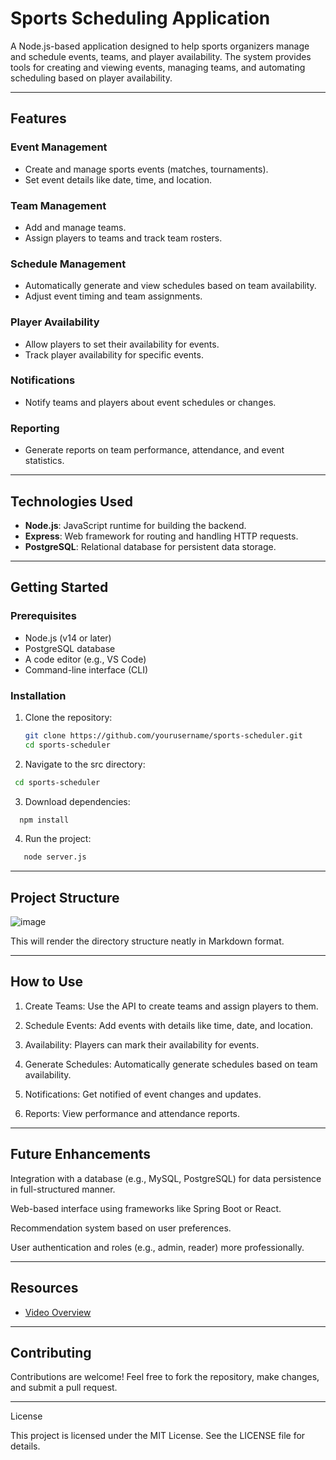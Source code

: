 # Sports Scheduling Application

A Node.js-based application designed to help sports organizers manage and schedule events, teams, and player availability. The system provides tools for creating and viewing events, managing teams, and automating scheduling based on player availability.

---

## Features

### Event Management
- Create and manage sports events (matches, tournaments).
- Set event details like date, time, and location.

### Team Management
- Add and manage teams.
- Assign players to teams and track team rosters.

### Schedule Management
- Automatically generate and view schedules based on team availability.
- Adjust event timing and team assignments.

### Player Availability
- Allow players to set their availability for events.
- Track player availability for specific events.

### Notifications
- Notify teams and players about event schedules or changes.

### Reporting
- Generate reports on team performance, attendance, and event statistics.

---

## Technologies Used

- **Node.js**: JavaScript runtime for building the backend.
- **Express**: Web framework for routing and handling HTTP requests.
- **PostgreSQL**: Relational database for persistent data storage. 

---

## Getting Started

### Prerequisites

- Node.js (v14 or later)
- PostgreSQL database
- A code editor (e.g., VS Code)
- Command-line interface (CLI)

### Installation

1. Clone the repository:
   ```bash
   git clone https://github.com/yourusername/sports-scheduler.git
   cd sports-scheduler
    ```
   
2. Navigate to the src directory:
 ```bash
  cd sports-scheduler
```

3. Download dependencies:
 ```bash
   npm install
```

4. Run the project:
 ```bash
    node server.js
```



---

## Project Structure



![image](https://github.com/user-attachments/assets/ae93a92a-2f39-4a5b-8447-4dd8db579520)




This will render the directory structure neatly in Markdown format.


---

## How to Use

1. Create Teams: Use the API to create teams and assign players to them.


2. Schedule Events: Add events with details like time, date, and location.


3. Availability: Players can mark their availability for events.


4. Generate Schedules: Automatically generate schedules based on team availability.


5. Notifications: Get notified of event changes and updates.


6. Reports: View performance and attendance reports.




---

## Future Enhancements

Integration with a database (e.g., MySQL, PostgreSQL) for data persistence in full-structured manner.

Web-based interface using frameworks like Spring Boot or React.

Recommendation system based on user preferences.

User authentication and roles (e.g., admin, reader) more professionally.



---


## Resources

- [Video Overview](https://www.youtube.com/watch?v=UMoaT14eiXc)


---

## Contributing

Contributions are welcome! Feel free to fork the repository, make changes, and submit a pull request.


---

License

This project is licensed under the MIT License. See the LICENSE file for details.


